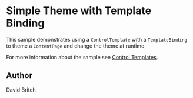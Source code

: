 Simple Theme with Template Binding
==================================

This sample demonstrates using a `ControlTemplate` with a `TemplateBinding` to theme a `ContentPage` and change the theme at runtime

For more information about the sample see [Control Templates](http://developer.xamarin.com/guides/xamarin-forms/templates/control-templates/).

Author
------

David Britch
